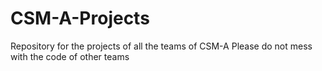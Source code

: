 # CSM-A-Projects
Repository for the projects of all the teams of CSM-A
Please do not mess with the code of other teams
